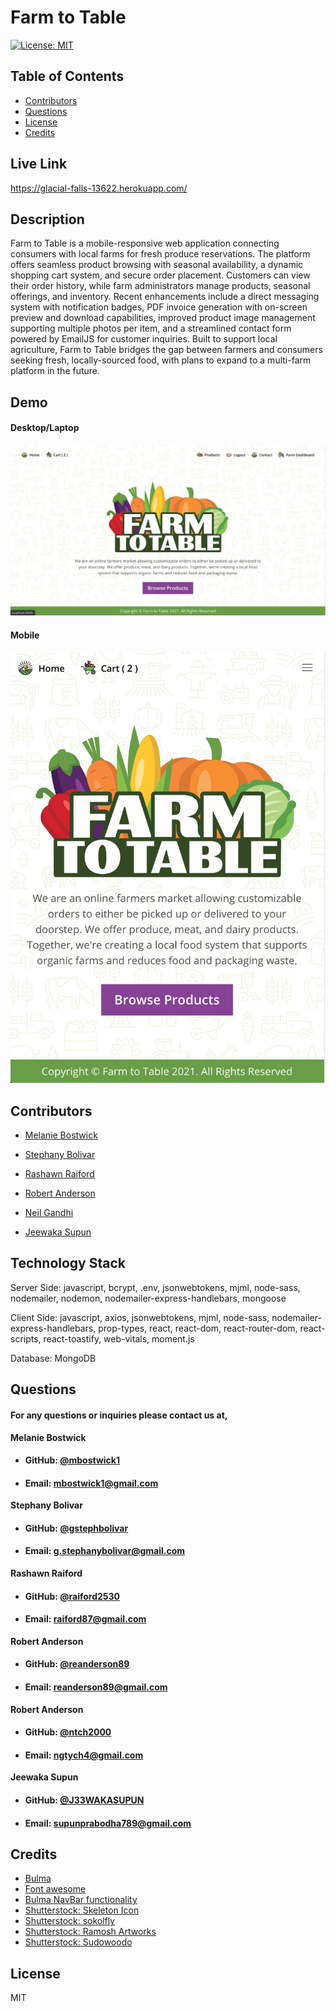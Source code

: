 # **Farm to Table**
  [![License: MIT](https://img.shields.io/badge/License-MIT-yellow.svg)](https://opensource.org/licenses/MIT)
  
  ## **Table of Contents**
  * [Contributors](#contributors)
  * [Questions](#questions)
  * [License](#license)
  * [Credits](#credits)
      
  ## **Live Link**
  https://glacial-falls-13622.herokuapp.com/      
  ## **Description**
  Farm to Table is a mobile-responsive web application connecting consumers with local farms for fresh produce reservations. The platform offers seamless product browsing with seasonal availability, a dynamic shopping cart system, and secure order placement. Customers can view their order history, while farm administrators manage products, seasonal offerings, and inventory. Recent enhancements include a direct messaging system with notification badges, PDF invoice generation with on-screen preview and download capabilities, improved product image management supporting multiple photos per item, and a streamlined contact form powered by EmailJS for customer inquiries. Built to support local agriculture, Farm to Table bridges the gap between farmers and consumers seeking fresh, locally-sourced food, with plans to expand to a multi-farm platform in the future.
  ## **Demo**
  #### **Desktop/Laptop**
  ![home page](client/public/assets/readMe/homeDesktop.png)

  #### **Mobile**
  ![home page](client/public/assets/readMe/homeMobile.png)

      
   ## **Contributors**
  * [Melanie Bostwick](https://github.com/mbostwick1)

  * [Stephany Bolivar](https://github.com/gstephbolivar)  

  * [Rashawn Raiford](https://github.com/raiford2530)
      
  * [Robert Anderson](https://github.com/reanderson89)

  * [Neil Gandhi](https://github.com/ntch2000)

  * [Jeewaka Supun](https://github.com/J33WAKASUPUN)


  
  ## **Technology Stack**
  Server Side: javascript, bcrypt, .env, jsonwebtokens, mjml, node-sass, nodemailer, nodemon, nodemailer-express-handlebars, mongoose

  Client Side: javascript, axios, jsonwebtokens, mjml, node-sass, nodemailer-express-handlebars, prop-types, react, react-dom, react-router-dom, react-scripts, react-toastify, web-vitals, moment.js

  Database: MongoDB
  


  ## **Questions**   
  ####    **For any questions or inquiries please contact us at,**


**Melanie Bostwick**
  * #### **GitHub:** [@mbostwick1](https://github.com/mbostwick1)
  * #### **Email:** [mbostwick1@gmail.com](mbostwick1@gmail.com)

 **Stephany Bolivar**
  * #### **GitHub:** [@gstephbolivar](https://github.com/gstephbolivar)
  * #### **Email:** [g.stephanybolivar@gmail.com](g.stephanybolivar@gmail.com)
  
**Rashawn Raiford**
  * #### **GitHub:** [@raiford2530](https://github.com/raiford2530)
  * #### **Email:** [raiford87@gmail.com](raiford87@gmail.com)

**Robert Anderson**
  * #### **GitHub:** [@reanderson89](https://github.com/reanderson89)
  * #### **Email:** [reanderson89@gmail.com](reanderson89@gmail.com)

**Robert Anderson**
  * #### **GitHub:** [@ntch2000](https://github.com/ntch2000)
  * #### **Email:** [ngtych4@gmail.com](ngtych4@gmail.com)

**Jeewaka Supun**
  * #### **GitHub:** [@J33WAKASUPUN](https://github.com/J33WAKASUPUN)
  * #### **Email:** [supunprabodha789@gmail.com](supunprabodha789@gmail.com)

  ## **Credits**
   * [Bulma](https://bulma.io/)
   * [Font awesome](https://fontawesome.com/)
   * [Bulma NavBar functionality](https://codepen.io/Nikitoss334/pen/VOEdVY)
   * [Shutterstock: Skeleton Icon](https://www.shutterstock.com/g/rudiak)
   * [Shutterstock: sokolfly](https://www.shutterstock.com/g/artemsokol)
   * [Shutterstock: Ramosh Artworks](https://www.shutterstock.com/g/ramoshed)
   * [Shutterstock: Sudowoodo](https://www.shutterstock.com/g/Sudowoodo)

  
    
  ## **License**
  MIT
      
